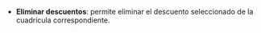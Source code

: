 - **Eliminar descuentos**: permite eliminar el descuento seleccionado de la cuadrícula correspondiente.